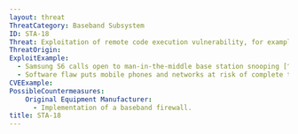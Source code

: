 ```yaml
---
layout: threat
ThreatCategory: Baseband Subsystem
ID: STA-18
Threat: Exploitation of remote code execution vulnerability, for example to install unauthorized firmware that enables eavesdropping.
ThreatOrigin:
ExploitExample:
  - Samsung S6 calls open to man-in-the-middle base station snooping [^48]
  - Software flaw puts mobile phones and networks at risk of complete takeover [^49]
CVEExample:
PossibleCountermeasures:
    Original Equipment Manufacturer:
      - Implementation of a baseband firewall.
title: STA-18
---
```


